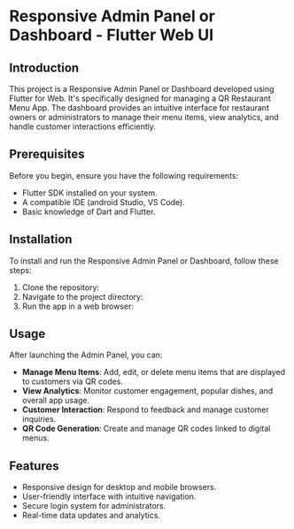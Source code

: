 # Responsive Admin Panel or Dashboard - Flutter Web UI

## Introduction
This project is a Responsive Admin Panel or Dashboard developed using Flutter for Web. It's specifically designed for managing a QR Restaurant Menu App. The dashboard provides an intuitive interface for restaurant owners or administrators to manage their menu items, view analytics, and handle customer interactions efficiently.

## Prerequisites
Before you begin, ensure you have the following requirements:
- Flutter SDK installed on your system.
- A compatible IDE (android Studio, VS Code).
- Basic knowledge of Dart and Flutter.

## Installation
To install and run the Responsive Admin Panel or Dashboard, follow these steps:
1. Clone the repository:
2. Navigate to the project directory:
3. Run the app in a web browser:

## Usage
After launching the Admin Panel, you can:
- **Manage Menu Items**: Add, edit, or delete menu items that are displayed to customers via QR codes.
- **View Analytics**: Monitor customer engagement, popular dishes, and overall app usage.
- **Customer Interaction**: Respond to feedback and manage customer inquiries.
- **QR Code Generation**: Create and manage QR codes linked to digital menus.

## Features
- Responsive design for desktop and mobile browsers.
- User-friendly interface with intuitive navigation.
- Secure login system for administrators.
- Real-time data updates and analytics.
